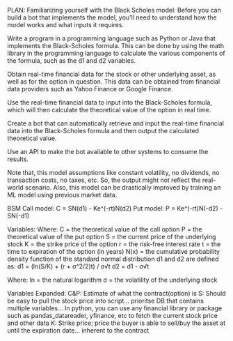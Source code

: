 PLAN:
Familiarizing yourself with the Black Scholes model: Before you can build a bot that implements the model, you'll need to understand how the model works and what inputs it requires.

Write a program in a programming language such as Python or Java that implements the Black-Scholes formula. This can be done by using the math library in the programming language to calculate the various components of the formula, such as the d1 and d2 variables.

Obtain real-time financial data for the stock or other underlying asset, as well as for the option in question. This data can be obtained from financial data providers such as Yahoo Finance or Google Finance.

Use the real-time financial data to input into the Black-Scholes formula, which will then calculate the theoretical value of the option in real time.

Create a bot that can automatically retrieve and input the real-time financial data into the Black-Scholes formula and then output the calculated theoretical value.

Use an API to make the bot available to other systems to consume the results.

Note that, this model assumptions like constant volatility, no dividends, no transaction costs, no taxes, etc. So, the output might not reflect the real-world scenario. Also, this model
can be drastically improved by training an ML model using previous market data.


BSM
Call model:     C = SN(d1) - Ke^(-rt)N(d2)
Put model:      P = Ke^(-rt)N(-d2) - SN(-d1)

Variables:
Where:
C = the theoretical value of the call option
P = the theoretical value of the put option
S = the current price of the underlying stock
K = the strike price of the option
r = the risk-free interest rate
t = the time to expiration of the option (in years)
N(x) = the cumulative probability density function of the standard normal distribution
d1 and d2 are defined as:
d1 = (ln(S/K) + (r + σ^2/2)t) / σ√t
d2 = d1 - σ√t

Where:
ln = the natural logarithm
σ = the volatility of the underlying stock

Variables Expanded:
C&P:    Estimate of what the contract(option) is 
S:      Should be easy to pull the stock price into script... prioritse DB that contains multiple variables... In python, you can use any financial library or package such as        pandas_datareader, yfinance, etc to fetch the current stock price and other data
K:      Strike price; price the buyer is able to sell/buy the asset at until the expiration date... inherent to the contract
